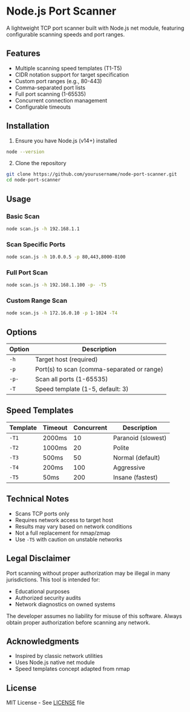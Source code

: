 # Node.js Port Scanner

A lightweight TCP port scanner built with Node.js net module, featuring configurable scanning speeds and port ranges.

## Features

- Multiple scanning speed templates (T1-T5)
- CIDR notation support for target specification
- Custom port ranges (e.g., 80-443)
- Comma-separated port lists
- Full port scanning (1-65535)
- Concurrent connection management
- Configurable timeouts

## Installation

1. Ensure you have Node.js (v14+) installed

```bash
node --version
```

2. Clone the repository

```bash
git clone https://github.com/yourusername/node-port-scanner.git
cd node-port-scanner
```

## Usage

### Basic Scan

```bash
node scan.js -h 192.168.1.1
```

### Scan Specific Ports

```bash
node scan.js -h 10.0.0.5 -p 80,443,8000-8100
```

### Full Port Scan

```bash
node scan.js -h 192.168.1.100 -p- -T5
```

### Custom Range Scan

```bash
node scan.js -h 172.16.0.10 -p 1-1024 -T4
```

## Options

| Option | Description                                  |
|--------|----------------------------------------------|
| `-h`   | Target host (required)                       |
| `-p`   | Port(s) to scan (comma-separated or range)   |
| `-p-`  | Scan all ports (1-65535)                     |
| `-T`   | Speed template (1-5, default: 3)             |

## Speed Templates

| Template | Timeout | Concurrent | Description               |
|----------|---------|------------|---------------------------|
| `-T1`    | 2000ms  | 10         | Paranoid (slowest)        |
| `-T2`    | 1000ms  | 20         | Polite                    |
| `-T3`    | 500ms   | 50         | Normal (default)          |
| `-T4`    | 200ms   | 100        | Aggressive                |
| `-T5`    | 50ms    | 200        | Insane (fastest)          |

## Technical Notes

- Scans TCP ports only
- Requires network access to target host
- Results may vary based on network conditions
- Not a full replacement for nmap/zmap
- Use `-T5` with caution on unstable networks

## Legal Disclaimer

Port scanning without proper authorization may be illegal in many jurisdictions. This tool is intended for:

- Educational purposes
- Authorized security audits
- Network diagnostics on owned systems

The developer assumes no liability for misuse of this software. Always obtain proper authorization before scanning any network.

## Acknowledgments

- Inspired by classic network utilities
- Uses Node.js native net module
- Speed templates concept adapted from nmap

## License

MIT License - See [LICENSE](LICENSE) file
